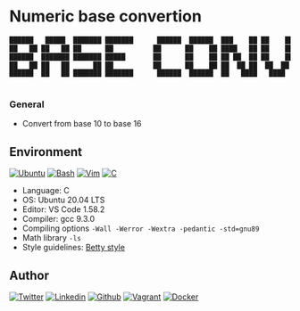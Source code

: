 # Numeric base convertion

``` C
██████   █████  ███████ ███████      ██████  ██████  ███    ██ ██    ██ ███████ ██████  ████████ ██  ██████  ███    ██ 
██   ██ ██   ██ ██      ██          ██      ██    ██ ████   ██ ██    ██ ██      ██   ██    ██    ██ ██    ██ ████   ██ 
██████  ███████ ███████ █████       ██      ██    ██ ██ ██  ██ ██    ██ █████   ██████     ██    ██ ██    ██ ██ ██  ██ 
██   ██ ██   ██      ██ ██          ██      ██    ██ ██  ██ ██  ██  ██  ██      ██   ██    ██    ██ ██    ██ ██  ██ ██ 
██████  ██   ██ ███████ ███████      ██████  ██████  ██   ████   ████   ███████ ██   ██    ██    ██  ██████  ██   ████ 
                                                                                                                       
```

### General

- Convert from base 10 to base 16

## Environment

[![Ubuntu](https://img.shields.io/static/v1?label=&message=Ubuntu&color=E95420&logo=Ubuntu&logoColor=E95420&labelColor=2F333A)](https://ubuntu.com/)<!-- ubuntu -->
[![Bash](https://img.shields.io/static/v1?label=&message=GNU%20Bash&color=4EAA25&logo=GNU%20Bash&logoColor=4EAA25&labelColor=2F333A)](https://www.gnu.org/software/bash/)<!-- bash -->
[![Vim](https://img.shields.io/static/v1?label=&message=Vim&color=019733&logo=Vim&logoColor=019733&labelColor=2F333A)](https://www.vim.org/)<!-- vim -->
[![C](https://img.shields.io/static/v1?label=&message=C%20Language&color=5C6BC0&logo=c&logoColor=A8B9CC&labelColor=2F333A)](https://www.cprogramming.com/)<!-- c -->

- Language: C
- OS: Ubuntu 20.04 LTS
- Editor: VS Code 1.58.2
- Compiler: gcc 9.3.0
- Compiling options  `-Wall -Werror -Wextra -pedantic -std=gnu89`
- Math library `-ls`
- Style guidelines: [Betty style](https://github.com/holbertonschool/Betty/wiki)

## Author
<!-- twitter -->
[![Twitter](https://img.shields.io/twitter/follow/ralex_uy?style=social)](https://twitter.com/ralex_uy) <!-- linkedin --> [![Linkedin](https://img.shields.io/badge/LinkedIn-+26K-blue?style=social&logo=linkedin)](https://www.linkedin.com/in/ronald-rivero/) <!-- github --> [![Github](https://img.shields.io/github/followers/ralexrivero?style=social)](https://github.com/ralexrivero/) <!-- vagrant --> [![Vagrant](https://img.shields.io/static/v1?label=&message=Vagrant%20Profile&color=1868F2&logo=vagrant&labelColor=2F333A)](https://app.vagrantup.com/ralexrivero) <!-- docker --> [![Docker](https://img.shields.io/static/v1?label=&message=Docker%20Profile&color=2496ED&logo=Docker&labelColor=2F333A)](https://hub.docker.com/u/ralexrivero)
